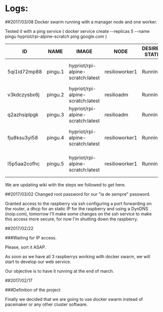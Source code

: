 # Logs:

##2017/03/08
Docker swarm running with a manager node and one worker.

Tested it with a ping service ( docker service create --replicas 5 --name pingu hypriot/rpi-alpine-scratch ping google.com )


| ID | NAME | IMAGE | NODE | DESIRED STATE | CURRENT STATE | ERROR | PORTS |
|---|---|---|---|---|---|---|---|
| 5qi1id72mp88 | pingu.1 | hypriot/rpi-alpine-scratch:latest | resilioworker1 | Running | Running about a minute ago |   |   |
| v3kdczysbx6j | pingu.2 | hypriot/rpi-alpine-scratch:latest | resilioadm | Running | Running 2 seconds ago |   |   |
| q2azhsiplpgk | pingu.3 | hypriot/rpi-alpine-scratch:latest | resilioadm | Running | Running 4 seconds ago |   |   |
| fju8ksu3yi58 | pingu.4 | hypriot/rpi-alpine-scratch:latest | resilioworker1 | Running | Running 18 seconds ago |   |   |
| l5p5aa2cofhc | pingu.5 | hypriot/rpi-alpine-scratch:latest | resilioworker1 | Running | Running 18 seconds ago |   |   |      

We are updating wiki with the steps we followed to get here.

##2017/03/02
Changed root password for our "la de sempre" password.

Granted access to the raspberry via ssh configuring a port forwarding on the router, a dhcp for an static IP for the raspberry and using a DynDNS (noip.com), tomorrow I'll make some changes on the ssh service to make this access more secure, for now I'm shutting down the raspberry.

##2017/02/22

###Waiting for IP access.

Please, sort it ASAP.

As soon as we have all 3 raspberrys working with docker swarm, we will start to develop our web service.

Our objective is to have it running at the end of march.

##2017/02/17

###Definition of the project

Finally we decided that we are going to use docker swarm instead of pacemaker or any other cluster software.
